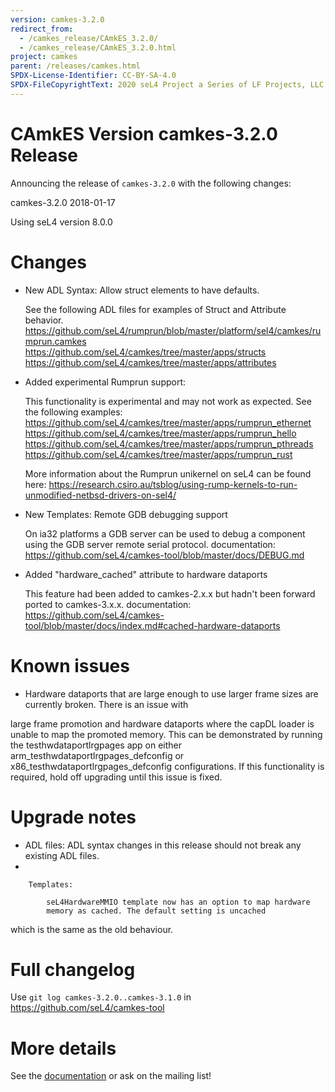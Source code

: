 ```yaml
---
version: camkes-3.2.0
redirect_from:
  - /camkes_release/CAmkES_3.2.0/
  - /camkes_release/CAmkES_3.2.0.html
project: camkes
parent: /releases/camkes.html
SPDX-License-Identifier: CC-BY-SA-4.0
SPDX-FileCopyrightText: 2020 seL4 Project a Series of LF Projects, LLC.
---
```

# CAmkES Version camkes-3.2.0 Release


Announcing the release of `camkes-3.2.0` with the following changes:

camkes-3.2.0 2018-01-17

Using seL4 version 8.0.0

# Changes


- New ADL Syntax: Allow struct elements to have defaults.

    See the following ADL files for examples of Struct and
    Attribute behavior.
    <https://github.com/seL4/rumprun/blob/master/platform/sel4/camkes/rumprun.camkes>
    <https://github.com/seL4/camkes/tree/master/apps/structs>
    <https://github.com/seL4/camkes/tree/master/apps/attributes>

- Added experimental Rumprun support:

    This functionality is experimental and may not work
    as expected. See the following examples:
    <https://github.com/seL4/camkes/tree/master/apps/rumprun_ethernet>
    <https://github.com/seL4/camkes/tree/master/apps/rumprun_hello>
    <https://github.com/seL4/camkes/tree/master/apps/rumprun_pthreads>
    <https://github.com/seL4/camkes/tree/master/apps/rumprun_rust>

    More information about the Rumprun unikernel on seL4 can be
    found here:
    <https://research.csiro.au/tsblog/using-rump-kernels-to-run-unmodified-netbsd-drivers-on-sel4/>

- New Templates: Remote GDB debugging support

    On ia32 platforms a GDB server can be used to debug a
    component using the GDB server remote serial protocol.
    documentation:
    <https://github.com/seL4/camkes-tool/blob/master/docs/DEBUG.md>

- Added "hardware_cached" attribute to hardware dataports

    This feature had been added to camkes-2.x.x but hadn't been
    forward ported to camkes-3.x.x. documentation:
    <https://github.com/seL4/camkes-tool/blob/master/docs/index.md#cached-hardware-dataports>

# Known issues


- Hardware dataports that are large enough to use larger frame
        sizes are currently broken. There is an issue with

large frame promotion and hardware dataports where the capDL loader is
unable to map the promoted memory. This can be demonstrated by running
the testhwdataportlrgpages app on either
arm_testhwdataportlrgpages_defconfig or
x86_testhwdataportlrgpages_defconfig configurations. If this
functionality is required, hold off upgrading until this issue is fixed.

# Upgrade notes


- ADL files: ADL syntax changes in this release should not break
        any existing ADL files.
-

        Templates:

            seL4HardwareMMIO template now has an option to map hardware
            memory as cached. The default setting is uncached

which is the same as the old behaviour.

# Full changelog
 Use `git log camkes-3.2.0..camkes-3.1.0` in
<https://github.com/seL4/camkes-tool>

# More details
 See the
[documentation](https://github.com/seL4/camkes-tool/blob/camkes-3.2.0/docs/index.md)
or ask on the mailing list!
